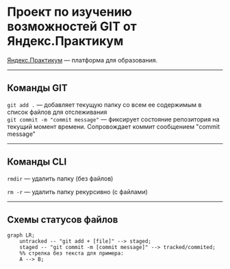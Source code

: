 # Проект по изучению возможностей GIT от Яндекс.Практикум

[Яндекс.Практикум](https://practicum.yandex.ru) — платформа для образования.

---
## Команды GIT  

```git add .``` — добавляет текущую папку со всем ее содержимым в список файлов для отслеживания   
```git commit -m "commit message"``` — фиксирует состояние репозитория на текущий момент времени. Сопровождает коммит сообщением "commit message"  

---
## Команды CLI

```rmdir``` — удалить папку (без файлов)  
 
```rm -r``` — удалить папку рекурсивно (с файлами)  

---

## Схемы статусов файлов  

```mermaid
graph LR;
	untracked -- "git add + [file]" --> staged;
	staged -- "git commit -m [commit message]" --> tracked/commited;
	%% стрелка без текста для примера:
	A --> B;
```
